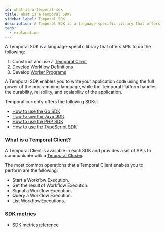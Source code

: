 ```yaml
---
id: what-is-a-temporal-sdk
title: What is a Temporal SDK?
sidebar_label: Temporal SDK
description: A Temporal SDK is a language-specific library that offers APIs to construct and use a Temporal Client to communicate with a Temporal Cluster, develop Workflow Definitions, and develop Worker Programs.
tags:
  - explanation
---
```


A Temporal SDK is a language-specific library that offers APIs to do the following:

1. Construct and use a [Temporal Client](#what-is-a-temporal-client)
2. Develop [Workflow Definitions](/docs/concepts/what-is-a-workflow-definition)
3. Develop [Worker Programs](/docs/concepts/what-is-a-worker-program)

A Temporal SDK enables you to write your application code using the full power of the programming language, while the Temporal Platform handles the durability, reliability, and scalability of the application.

Temporal currently offers the following SDKs:

- [How to use the Go SDK](/docs/go/)
- [How to use the Java SDK](/docs/java/)
- [How to use the PHP SDK](/docs/php/introduction)
- [How to use the TypeScript SDK](/docs/typescript/introduction)

### What is a Temporal Client?

A Temporal Client is available in each SDK and provides a set of APIs to communicate with a [Temporal Cluster](/docs/concepts/what-is-a-temporal-cluster).

The most common operations that a Temporal Client enables you to perform are the following:

- Start a Workflow Execution.
- Get the result of Workflow Execution.
- Signal a Workflow Execution.
- Query a Workflow Execution.
- List Workflow Executions.

### SDK metrics

- [SDK metrics reference](/docs/reference/metrics)
